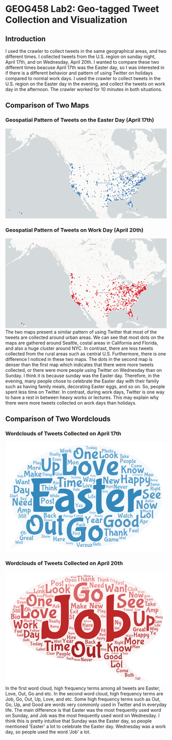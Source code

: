 # GEOG458 Lab2: Geo-tagged Tweet Collection and Visualization
## Introduction
I used the crawler to collect tweets in the same geographical areas, and two different times. I collected tweets from the U.S. region on sunday night, April 17th, and on Wednesday, April 20th. I wanted to compare these two different times beacuse April 17th was the Easter day, so I was interested in if there is a different behavior and pattern of using Twitter on holidays compared to normal work days. I used the crawler to collect tweets in the U.S. region on the Easter day in the evening, and collect the tweets on work day in the afternoon. The crawler worked for 10 minutes in both situations. 

## Comparison of Two Maps
### Geospatial Pattern of Tweets on the Easter Day (April 17th)
![Geospatial Pattern on Easter Day](img/screenshot_of_map-1.png)
### Geospatial Pattern of Tweets on Work Day (April 20th)
![Geospatial Pattern on Work Day](img/screenshot_of_map-2.png)
The two maps present a similar pattern of using Twitter that most of the tweets are collected around urban areas. We can see that most dots on the maps are gathered around Seattle, costal areas in California and Florida, and also a huge cluster around NYC. In contrast, there are less tweets collected from the rural areas such as central U.S. Furthermore, there is one difference I noticed in these two maps. The dots in the second map is denser than the first map which indicates that there were more tweets collected, or there were more people using Twitter on Wednesday than on Sunday. I think it is because sunday was the Easter day. Therefore, in the evening, many people chose to celebrate the Easter day with their family such as having family meals, decorating Easter eggs, and so on. So, people spent less time on Twitter. In contrast, during work days, Twitter is one way to have a rest in between heavy works or lectures. This may explain why there were more tweets collected on work days than holidays. 

## Comparison of Two Wordclouds
### Wordclouds of Tweets Collected on April 17th
![Wordclouds of Map One](img/screenshot_of_wordcloud-1.png)
### Wordclouds of Tweets Collected on April 20th
![Wordclouds of Map Two](img/screenshot_of_wordcloud-2.png)
In the first word cloud, high frequency terms among all tweets are Easter, Love, Out, Go and etc. In the second word cloud, high frequency terms are Job, Go, Out, Up, Love, and etc. Some high frequency terms such as Out, Go, Up, and Good are words very commonly used in Twitter and in everyday life. The main difference is that Easter was the most frequently used word on Sunday, and Job was the most frequently used word on Wednesday. I think this is pretty intuitive that Sunday was the Easter day, so people mentioned 'Easter' a lot to celebrate the Easter day. Wednesday was a work day, so people used the word 'Job' a lot. 
